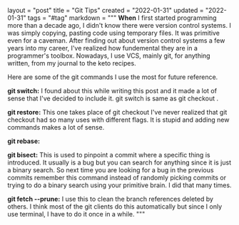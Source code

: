 layout = "post"
title = "Git Tips"
created = "2022-01-31"
updated = "2022-01-31"
tags = "#tag"
markdown = """
**When** I first started programming more than a decade ago, I didn't know there were version control
systems. I was simply copying, pasting code using temporary files. It was primitive even for a
caveman. After finding out about version control systems a few years into my career, I've realized how
fundemental they are in a programmer's toolbox. Nowadays, I use VCS, mainly git, for anything
written, from my journal to the keto recipes.

Here are some of the git commands I use the most for future reference.

**git switch:** I found about this while writing this post and it made a lot of sense that I've decided
to include it. git switch <branch> is same as git checkout <branch>.

**git restore:** This one takes place of git checkout <path>
I've never realized that git checkout had so many uses with different flags. It is stupid and adding
new commands makes a lot of sense.

**git rebase:**

**git bisect:** This is used to pinpoint a commit where a specific thing is introduced. It usually is
a bug but you can search for anything since it is just a binary search. So next time you are looking
for a bug in the previous commits remember this command instead of randomly picking commits or trying
to do a binary search using your primitive brain. I did that many times.

**git fetch --prune:** I use this to clean the branch references deleted by others. I think most of
the git clients do this automatically but since I only use terminal, I have to do it once in a while.
"""